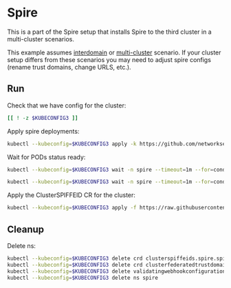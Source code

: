# Spire

This is a part of the Spire setup that installs Spire to the third cluster in a multi-cluster scenarios.

This example assumes [interdomain](../../interdomain/) or [multi-cluster](../../multicluster/) scenario.
If your cluster setup differs from these scenarios you may need to adjust spire configs (rename trust domains, change URLS, etc.).

## Run

Check that we have config for the cluster:
```bash
[[ ! -z $KUBECONFIG3 ]]
```

Apply spire deployments:
```bash
kubectl --kubeconfig=$KUBECONFIG3 apply -k https://github.com/networkservicemesh/deployments-k8s/examples/spire/cluster3?ref=db282436e65be98f4fd5a69b5d3de7e71b3ddb59
```

Wait for PODs status ready:
```bash
kubectl --kubeconfig=$KUBECONFIG3 wait -n spire --timeout=1m --for=condition=ready pod -l app=spire-server
```
```bash
kubectl --kubeconfig=$KUBECONFIG3 wait -n spire --timeout=1m --for=condition=ready pod -l app=spire-agent
```

Apply the ClusterSPIFFEID CR for the cluster:
```bash
kubectl --kubeconfig=$KUBECONFIG3 apply -f https://raw.githubusercontent.com/networkservicemesh/deployments-k8s/db282436e65be98f4fd5a69b5d3de7e71b3ddb59/examples/spire/cluster3/clusterspiffeid-template.yaml
```

## Cleanup

Delete ns:
```bash
kubectl --kubeconfig=$KUBECONFIG3 delete crd clusterspiffeids.spire.spiffe.io
kubectl --kubeconfig=$KUBECONFIG3 delete crd clusterfederatedtrustdomains.spire.spiffe.io
kubectl --kubeconfig=$KUBECONFIG3 delete validatingwebhookconfiguration.admissionregistration.k8s.io/spire-controller-manager-webhook
kubectl --kubeconfig=$KUBECONFIG3 delete ns spire
```
